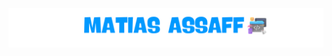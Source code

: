 <p align="center">
  <img src="https://github.com/assaffmatias/assaffmatias/blob/main/name.svg" alt="Matias Assaff" />
</p>
